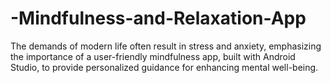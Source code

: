 # -Mindfulness-and-Relaxation-App

The demands of modern life often result in stress and anxiety, emphasizing the importance of a user-friendly mindfulness app, built with Android Studio, to provide personalized guidance for enhancing mental well-being.
